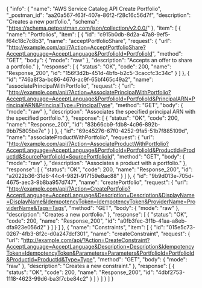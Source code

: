 {
  "info": {
    "name": "AWS Service Catalog API Create Portfolio",
    "_postman_id": "aa20a567-f63f-407e-86f2-f28c16c56d7f",
    "description": "Creates a new portfolio.",
    "schema": "https://schema.getpostman.com/json/collection/v2.0.0/"
  },
  "item": [
    {
      "name": "Portfolios",
      "item": [
        {
          "id": "c915b0db-8d2a-47a8-9ef5-f64c18c7c8b3",
          "name": "acceptPortfolioShare",
          "request": {
            "url": "http://example.com/api/?Action=AcceptPortfolioShare?AcceptLanguage=AcceptLanguage&PortfolioId=PortfolioId",
            "method": "GET",
            "body": {
              "mode": "raw"
            },
            "description": "Accepts an offer to share a portfolio."
          },
          "response": [
            {
              "status": "OK",
              "code": 200,
              "name": "Response_200",
              "id": "156f3d2b-451d-4bfb-b2c5-3caccfc3c34c"
            }
          ]
        },
        {
          "id": "746a8f3a-bc86-467d-ac9f-65bf465c49a2",
          "name": "associatePrincipalWithPortfolio",
          "request": {
            "url": "http://example.com/api/?Action=AssociatePrincipalWithPortfolio?AcceptLanguage=AcceptLanguage&PortfolioId=PortfolioId&PrincipalARN=PrincipalARN&PrincipalType=PrincipalType",
            "method": "GET",
            "body": {
              "mode": "raw"
            },
            "description": "Associates the specified principal ARN with the specified portfolio."
          },
          "response": [
            {
              "status": "OK",
              "code": 200,
              "name": "Response_200",
              "id": "83b66cb9-fdb8-4c96-892b-9bb75805be7e"
            }
          ]
        },
        {
          "id": "69c45276-67f0-4252-9fa5-51b7f885109d",
          "name": "associateProductWithPortfolio",
          "request": {
            "url": "http://example.com/api/?Action=AssociateProductWithPortfolio?AcceptLanguage=AcceptLanguage&PortfolioId=PortfolioId&ProductId=ProductId&SourcePortfolioId=SourcePortfolioId",
            "method": "GET",
            "body": {
              "mode": "raw"
            },
            "description": "Associates a product with a portfolio."
          },
          "response": [
            {
              "status": "OK",
              "code": 200,
              "name": "Response_200",
              "id": "a2022b36-31d6-44c4-982f-917159e8ac88"
            }
          ]
        },
        {
          "id": "9b9d013e-705d-4675-aec3-9b8ba957d747",
          "name": "createPortfolio",
          "request": {
            "url": "http://example.com/api/?Action=CreatePortfolio?AcceptLanguage=AcceptLanguage&Description=Description&DisplayName=DisplayName&IdempotencyToken=IdempotencyToken&ProviderName=ProviderName&Tags=Tags",
            "method": "GET",
            "body": {
              "mode": "raw"
            },
            "description": "Creates a new portfolio."
          },
          "response": [
            {
              "status": "OK",
              "code": 200,
              "name": "Response_200",
              "id": "a0fb3fec-3f1b-41aa-a8eb-dfa923e056d2"
            }
          ]
        }
      ]
    },
    {
      "name": "Constraints",
      "item": [
        {
          "id": "015e5c73-0267-4fb3-8f2c-d0a247dcf301",
          "name": "createConstraint",
          "request": {
            "url": "http://example.com/api/?Action=CreateConstraint?AcceptLanguage=AcceptLanguage&Description=Description&IdempotencyToken=IdempotencyToken&Parameters=Parameters&PortfolioId=PortfolioId&ProductId=ProductId&Type=Type",
            "method": "GET",
            "body": {
              "mode": "raw"
            },
            "description": "Creates a new constraint."
          },
          "response": [
            {
              "status": "OK",
              "code": 200,
              "name": "Response_200",
              "id": "4dbf2753-1118-4623-99d6-ba3f7cbe84c2"
            }
          ]
        }
      ]
    }
  ]
}